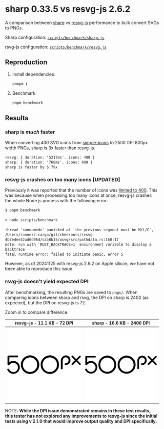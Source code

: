 # sharp 0.33.5 vs resvg-js 2.6.2

A comparison between [sharp](https://github.com/lovell/sharp) vs [resvg-js](https://github.com/yisibl/resvg-js) performance to bulk convert SVGs to PNGs.

Sharp configuration: [`scripts/benchmark/sharp.js`](/scripts/benchmark/sharp.js)

rsvg-js configuration: [`scripts/benchmark/resvg.js`](/scripts/benchmark/resvg.js)


## Reproduction

1. Install dependencies:

	```sh
	pnnpm i
	```

2. Benchmark:

	```sh
	pnpm benchmark
	```

## Results

### sharp is _much_ faster

When converting 400 SVG icons from [simple-icons](https://www.npmjs.com/package/simple-icons) to 2500 DPI 800px width PNGs, sharp is 3x faster than resvg-js.

```
resvg: { duration: '5217ms', icons: 400 }
sharp: { duration: '768ms', icons: 400 }
sharp is faster by 6.79x
```

### resvg-js crashes on too many icons [UPDATED]

Previously it was reported that the number of icons was [limited to 400](/scripts/benchmark/index.js#L13). This was  because when processing too many icons at once, resvg-js crashes the whole Node.js process with the following error:

```
$ pnpm benchmark

> node scripts/benchmark

thread '<unnamed>' panicked at 'the previous segment must be M/L/C', /Users/runner/.cargo/git/checkouts/resvg-4b7e4ee32ad6d954/cab0b15/usvg/src/pathdata.rs:160:17
note: run with `RUST_BACKTRACE=1` environment variable to display a backtrace
fatal runtime error: failed to initiate panic, error 5
```

However, as of 20241125 with resvg-js 2.6.2 on Apple silicon, we have not been able to reproduce this issue. 

### rsvg-js doesn't yield expected DPI
After benchmarking, the resulting PNGs are saved to `pngs/`. When comparing icons between sharp and rsvg, the DPI on sharp is 2400 (as expected), but the DPI on resvg-js is 72.

Zoom in to compare difference


| resvg-js - 11.1 KB - 72 DPI | sharp - 16.6 KB - 2400 DPI |
| - | - |
| <img src="./pngs/resvg/500px.svg.png"> | <img src="./pngs/sharp/500px.svg.png"> |

NOTE: __While the DPI issue demonstrated remains in these test results, this tester has not explored any improvements to resvg-js since the initial tests using v 2.1.0 that would improve output quality and DPI specifically.__
